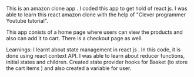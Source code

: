 This is an amazon clone app . I coded this app to get hold of react js. I was able to learn this react amazon clone with the help of "Clever programmer Youtube tutorial".

This app conists of a home page where users can view the products and also can add it to cart.
There is a checkout page as well.

Learnings:
I learnt about state management in react js . In this code, it is done using react context API. I was able to learn about reducer functions, initial states and  children.
Created state provider hooks for Basket (to store the cart items ) and also created a variable for user.
